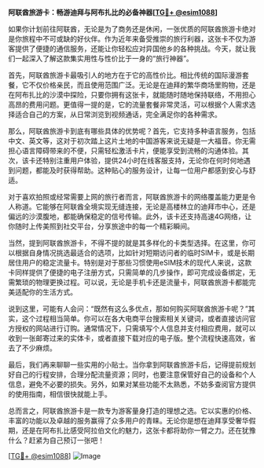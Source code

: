 **阿联酋旅游卡：畅游迪拜与阿布扎比的必备神器[[TG💪+ @esim1088](https://t.me/s/esim1088)]**

如果你计划前往阿联酋，无论是为了商务还是休闲，一张优质的阿联酋旅游卡绝对是你旅程中不可或缺的好伙伴。作为近年来备受推崇的旅行利器，这张卡不仅为游客提供了便捷的通信服务，还能让你轻松应对异国他乡的各种挑战。今天，就让我们一起深入了解这款集实用性与性价比于一身的“旅行神器”。

首先，阿联酋旅游卡最吸引人的地方在于它的高性价比。相比传统的国际漫游套餐，它不仅价格亲民，而且使用范围广泛。无论是在迪拜的繁华商场里购物，还是在阿布扎比的沙漠中探险，只要你拥有这张卡，就能随时随地保持联络，不用担心高昂的费用问题。更值得一提的是，它的流量套餐非常灵活，可以根据个人需求选择适合自己的方案，从日常浏览到视频通话，完全满足你的各种需求。

那么，阿联酋旅游卡到底有哪些具体的优势呢？首先，它支持多种语言服务，包括中文、英文等，这对于初次踏上这片土地的中国游客来说无疑是一大福音。你无需担心语言障碍带来的不便，只需轻松激活卡片，便能享受到流畅的沟通体验。其次，该卡还特别注重用户体验，提供24小时在线客服支持，无论你在何时何地遇到问题，都能及时获得帮助。这种贴心的服务设计，让每一位用户都感到安心与舒适。

对于喜欢拍照或经常需要上网的旅行者而言，阿联酋旅游卡的网络覆盖能力更是令人称道。它能够在阿联酋全境实现无缝连接，无论是高楼林立的迪拜市中心，还是偏远的沙漠腹地，都能确保稳定的信号传输。此外，该卡还支持高速4G网络，让你随时上传美照到社交平台，分享旅途中的每一个精彩瞬间。

当然，提到阿联酋旅游卡，不得不提的就是其多样化的卡类型选择。在这里，你可以根据自身情况挑选最适合的选项，比如针对短期访问者的临时SIM卡，或是长期居住用户的稳定流量卡。特别是对于那些习惯使用eSIM技术的现代人来说，这款卡同样提供了便捷的电子注册方式，只需简单的几步操作，即可完成设备绑定，无需繁琐的物理更换过程。可以说，无论是手机卡还是流量卡，阿联酋旅游卡都能完美适配你的生活方式。

说到这里，可能有人会问：“既然有这么多优点，那如何购买阿联酋旅游卡呢？”其实，这个过程相当简单。你可以在各大电商平台搜索相关关键词，或者直接访问官方授权的网站进行订购。通常情况下，只需填写个人信息并支付相应费用，就可以收到一张邮寄过来的实体卡，或者直接下载对应的电子版。整个流程快速高效，省去了不少麻烦。

最后，我们再来聊聊一些实用的小贴士。当你拿到阿联酋旅游卡后，记得提前规划好自己的行程安排，合理分配流量资源；同时，也要注意保管好自己的设备和个人信息，避免不必要的损失。另外，如果对某些功能不太熟悉，不妨多查阅官方提供的使用指南，相信很快就能上手。

总而言之，阿联酋旅游卡是一款专为游客量身打造的理想之选。它以实惠的价格、丰富的功能以及卓越的服务赢得了众多用户的青睐。无论你是想在迪拜享受奢华假期，还是在阿布扎比感受阿拉伯文化的魅力，这张卡都将助你一臂之力。还在犹豫什么？赶紧为自己预订一张吧！

[[TG💪+ @esim1088](https://t.me/s/esim1088)] ![Image](https://i.postimg.cc/4NQfJmqS/Snipaste-2025-05-13-00-14-12.png)